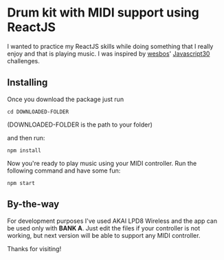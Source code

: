 # Drum kit with MIDI support using ReactJS 

I wanted to practice my ReactJS skills while doing something that I really enjoy and that is playing music. I was inspired by [wesbos](https://github.com/wesbos)' [Javascript30](https://github.com/wesbos/JavaScript30) challenges. 

## Installing

Once you download the package just run 

```
cd DOWNLOADED-FOLDER
```

(DOWNLOADED-FOLDER is the path to your folder) 

and then run:

```
npm install 
``` 

Now you're ready to play music using your MIDI controller. Run the following command and have some fun: 

```
npm start
```

## By-the-way

For development purposes I've used AKAI LPD8 Wireless and the app can be used only with **BANK A**. Just edit the files if your controller is not working, but next version will be able to support any MIDI controller.

Thanks for visiting! 
